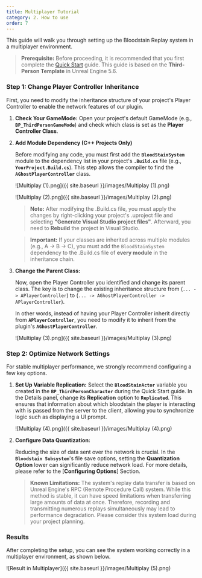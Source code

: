```yaml
---
title: Multiplayer Tutorial
category: 2. How to use
order: 7
---
```


This guide will walk you through setting up the Bloodstain Replay system in a multiplayer environment.

> **Prerequisite:** Before proceeding, it is recommended that you first complete the [Quick Start](./QuickStart.md) guide. This guide is based on the **Third-Person Template** in Unreal Engine 5.6.


### **Step 1: Change Player Controller Inheritance**

First, you need to modify the inheritance structure of your project's Player Controller to enable the network features of our plugin.

1.  **Check Your GameMode:** Open your project's default GameMode (e.g., **`BP_ThirdPersonGameMode`**) and check which class is set as the **Player Controller Class**.

2.  **Add Module Dependency (C++ Projects Only)**

    Before modifying any code, you must first add the **`BloodStainSystem`** module to the dependency list in your project's **`.Build.cs`** file (e.g., **`YourProject.Build.cs`**). This step allows the compiler to find the **`AGhostPlayerController`** class.

    ![Multiplay (1).png]({{ site.baseurl }}/images/Multiplay (1).png)

    ![Multiplay (2).png]({{ site.baseurl }}/images/Multiplay (2).png)

    > **Note:** After modifying the .Build.cs file, you must apply the changes by right-clicking your project's .uproject file and selecting **"Generate Visual Studio project files"**. Afterward, you need to **Rebuild** the project in Visual Studio.

    > **Important:** If your classes are inherited across multiple modules (e.g., A -> B -> C), you must add the `BloodStainSystem` dependency to the .Build.cs file of **every module** in the inheritance chain.

3.  **Change the Parent Class:**

    Now, open the Player Controller you identified and change its parent class. The key is to change the existing inheritance structure from (`... -> APlayerController`) to (`... -> AGhostPlayerController -> APlayerController`).

    In other words, instead of having your Player Controller inherit directly from **`APlayerController`**, you need to modify it to inherit from the plugin's **`AGhostPlayerController`**.

    ![Multiplay (3).png]({{ site.baseurl }}/images/Multiplay (3).png)

### **Step 2: Optimize Network Settings**

For stable multiplayer performance, we strongly recommend configuring a few key options.

1.  **Set Up Variable Replication:**
    Select the **`BloodStainActor`** variable you created in the **`BP_ThirdPersonCharacter`** during the Quick Start guide. In the Details panel, change its **Replication** option to **`Replicated`**. This ensures that information about which bloodstain the player is interacting with is passed from the server to the client, allowing you to synchronize logic such as displaying a UI prompt.

    ![Multiplay (4).png]({{ site.baseurl }}/images/Multiplay (4).png)

2.  **Configure Data Quantization:**

    Reducing the size of data sent over the network is crucial. In the **`Bloodstain Subsystem`**'s file save options, setting the **Quantization Option** lower can significantly reduce network load. For more details, please refer to the [**Configuring Options**] Section.

    > **Known Limitations:** The system's replay data transfer is based on Unreal Engine's RPC (Remote Procedure Call) system. While this method is stable, it can have speed limitations when transferring large amounts of data at once. Therefore, recording and transmitting numerous replays simultaneously may lead to performance degradation. Please consider this system load during your project planning.

### **Results**

After completing the setup, you can see the system working correctly in a multiplayer environment, as shown below.

![Result in Multiplayer]({{ site.baseurl }}/images/Multiplay (5).png)